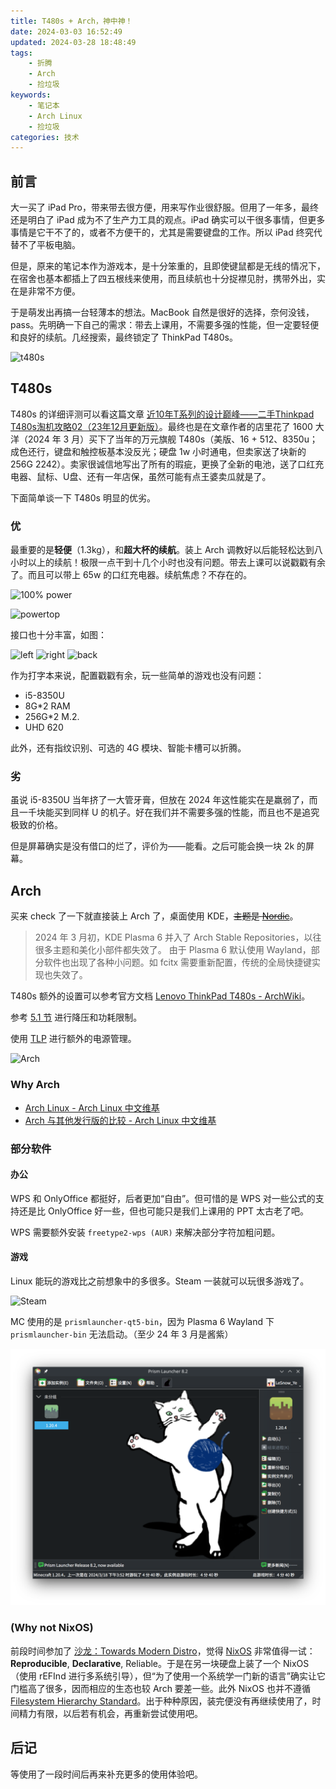 ```yaml
---
title: T480s + Arch，神中神！
date: 2024-03-03 16:52:49
updated: 2024-03-28 18:48:49
tags: 
    - 折腾
    - Arch
    - 捡垃圾
keywords: 
    - 笔记本
    - Arch Linux
    - 捡垃圾
categories: 技术
---
```


## 前言

大一买了 iPad Pro，带来带去很方便，用来写作业很舒服。但用了一年多，最终还是明白了 iPad 成为不了生产力工具的观点。iPad 确实可以干很多事情，但更多事情是它干不了的，或者不方便干的，尤其是需要键盘的工作。所以 iPad 终究代替不了平板电脑。

但是，原来的笔记本作为游戏本，是十分笨重的，且即使键鼠都是无线的情况下，在宿舍也基本都插上了四五根线来使用，而且续航也十分捉襟见肘，携带外出，实在是非常不方便。

于是萌发出再搞一台轻薄本的想法。MacBook 自然是很好的选择，奈何没钱，pass。先明确一下自己的需求：带去上课用，不需要多强的性能，但一定要轻便和良好的续航。几经搜索，最终锁定了 ThinkPad T480s。

![t480s](/imgs/t480s/f29e409f49d966dcf9c6088a963b41de.jpg)

## T480s

T480s 的详细评测可以看这篇文章 [近10年T系列的设计巅峰——二手Thinkpad T480s淘机攻略02（23年12月更新版）](https://zhuanlan.zhihu.com/p/675776835)。最终也是在文章作者的店里花了 1600 大洋（2024 年 3 月）买下了当年的万元旗舰 T480s（美版、16 + 512、8350u；成色还行，键盘和触控板基本没反光；硬盘 1w 小时通电，但卖家送了块新的 256G 2242）。卖家很诚信地写出了所有的瑕疵，更换了全新的电池，送了口红充电器、鼠标、U盘、还有一年店保，虽然可能有点王婆卖瓜就是了。

下面简单谈一下 T480s 明显的优劣。

### 优

最重要的是**轻便**（1.3kg），和**超大杯的续航**。装上 Arch 调教好以后能轻松达到八小时以上的续航！极限一点干到十几个小时也没有问题。带去上课可以说戳戳有余了。而且可以带上 65w 的口红充电器。续航焦虑？不存在的。

![100% power](/imgs/t480s/Screenshot_20240303_200116.png)

![powertop](/imgs/t480s/Screenshot_20240303_200230.png)

接口也十分丰富，如图：

![left](/imgs/t480s/image.png)
![right](/imgs/t480s/image-2.png)
![back](/imgs/t480s/image-1.png)

作为打字本来说，配置戳戳有余，玩一些简单的游戏也没有问题：

* i5-8350U
* 8G*2 RAM
* 256G*2 M.2.
* UHD 620

此外，还有指纹识别、可选的 4G 模块、智能卡槽可以折腾。

### 劣

虽说 i5-8350U 当年挤了一大管牙膏，但放在 2024 年这性能实在是羸弱了，而且一千块能买到同样 U 的机子。好在我们并不需要多强的性能，而且也不是追究极致的价格。

但是屏幕确实是没有借口的烂了，评价为——能看。之后可能会换一块 2k 的屏幕。

## Arch

买来 check 了一下就直接装上 Arch 了，桌面使用 KDE，~~主题是 [Nordic](https://store.kde.org/p/1327093)~~。

> 2024 年 3 月初，KDE Plasma 6 并入了 Arch Stable Repositories，以往很多主题和美化小部件都失效了。
> 由于 Plasma 6 默认使用 Wayland，部分软件也出现了各种小问题。如 fcitx 需要重新配置，传统的全局快捷键实现也失效了。

T480s 额外的设置可以参考官方文档 [Lenovo ThinkPad T480s - ArchWiki](https://wiki.archlinux.org/title/Lenovo_ThinkPad_T480s)。

参考 [5.1 节](https://wiki.archlinux.org/title/Lenovo_ThinkPad_T480s#Thermal_throttling) 进行降压和功耗限制。

使用 [TLP](https://wiki.archlinuxcn.org/wiki/TLP) 进行额外的电源管理。

![Arch](/imgs/t480s/Screenshot_20240302_164112.png)

### Why Arch

- [Arch Linux - Arch Linux 中文维基](https://wiki.archlinuxcn.org/wiki/Arch_Linux#Simplicity)
- [Arch 与其他发行版的比较 - Arch Linux 中文维基](https://wiki.archlinuxcn.org/wiki/Arch_%E4%B8%8E%E5%85%B6%E4%BB%96%E5%8F%91%E8%A1%8C%E7%89%88%E7%9A%84%E6%AF%94%E8%BE%83)

### 部分软件

#### 办公

WPS 和 OnlyOffice 都挺好，后者更加“自由”。但可惜的是 WPS 对一些公式的支持还是比 OnlyOffice 好一些，但也可能只是我们上课用的 PPT 太古老了吧。

WPS 需要额外安装 `freetype2-wps (AUR)` 来解决部分字符加粗问题。

#### 游戏

Linux 能玩的游戏比之前想象中的多很多。Steam 一装就可以玩很多游戏了。

![Steam](/imgs/t480s/Screenshot_20240328_202744.png)

MC 使用的是 `prismlauncher-qt5-bin`，因为 Plasma 6 Wayland 下 `prismlauncher-bin` 无法启动。（至少 24 年 3 月是酱紫）

![MC](../imgs/t480s/image-3.png)

### (Why not NixOS)

前段时间参加了 [沙龙：Towards Modern Distro](https://tuna.moe/event/2024/towards-modern-distro/)，觉得 [NixOS](https://nixos.org/) 非常值得一试：**Reproducible**, **Declarative**, Reliable。于是在另一块硬盘上装了一个 NixOS（使用 rEFInd 进行多系统引导），但“为了使用一个系统学一门新的语言”确实让它门槛高了很多，因而相应的生态也较 Arch 要差一些。此外 NixOS 也并不遵循 [Filesystem Hierarchy Standard](https://en.wikipedia.org/wiki/Filesystem_Hierarchy_Standard)。出于种种原因，装完便没有再继续使用了，时间精力有限，以后若有机会，再重新尝试使用吧。

## 后记


等使用了一段时间后再来补充更多的使用体验吧。

